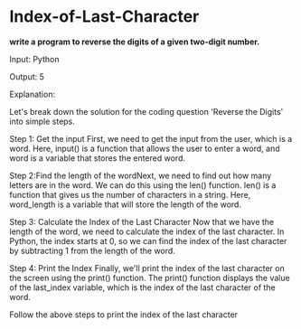 # Index-of-Last-Character

**write a program to reverse the digits of a given two-digit number.**

Input: Python

Output: 5

Explanation:

Let's break down the solution for the coding question 'Reverse the Digits' into simple steps.

Step 1: Get the input
First, we need to get the input from the user, which is a word. Here, input() is a function that allows the user to enter a word, and word is a variable that stores the entered word.

Step 2:Find the length of the wordNext, we need to find out how many letters are in the word. We can do this using the len() function.
len() is a function that gives us the number of characters in a string. Here, word_length is a variable that will store the length of the word.

Step 3: Calculate the Index of the Last Character
Now that we have the length of the word, we need to calculate the index of the last character. In Python, the index starts at 0, so we can find the index of the last character by subtracting 1 from the length of the word.

Step 4: Print the Index
Finally, we'll print the index of the last character on the screen using the print() function.
The print() function displays the value of the last_index variable, which is the index of the last character of the word.

Follow the above steps to print the index of the last character
